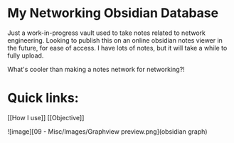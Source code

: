 # My Networking Obsidian Database
Just a work-in-progress vault used to take notes related to network engineering. Looking to publish this on an online obsidian notes viewer in the future, for ease of access. I have lots of notes, but it will take a while to fully upload.

What's cooler than making a notes network for networking?!

# Quick links:
[[How I use]]
[[Objective]]

![image][09 - Misc/Images/Graphview preview.png](obsidian graph)
